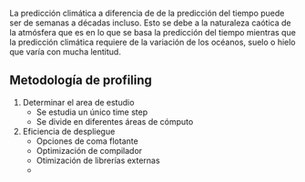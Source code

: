 La predicción climática a diferencia de de la predicción del tiempo puede ser de semanas a décadas incluso. Esto se debe a la naturaleza caótica de la atmósfera que es en lo que se basa la predicción del tiempo mientras que la predicción climática requiere de la variación de los océanos, suelo o hielo que varía con mucha lentitud.

## Metodología de profiling

1. Determinar el area de estudio
	 - Se estudia un único time step
	 - Se divide en diferentes áreas de cómputo
2. Eficiencia de despliegue
	- Opciones de coma flotante
	- Optimización de compilador
	- Otimización de librerías externas
	- 